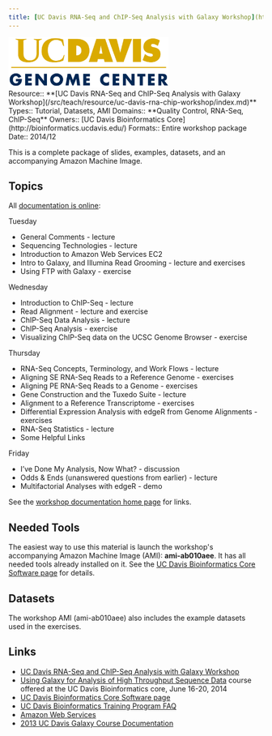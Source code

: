 ```yaml
---
title: [UC Davis RNA-Seq and ChIP-Seq Analysis with Galaxy Workshop](http://training.bioinformatics.ucdavis.edu/docs/2014/12/december-2014-workshop/)
---
```

<div class='center'>
<a href='http://bioinformatics.ucdavis.edu/'><img src="/src/images/logos/UCDavisGenomeCenter.png" alt="UC Davis Bioinformatics Core" height="100" /></a>
</div>





<div class='deploymentbox'>
 Resource:: **[UC Davis RNA-Seq and ChIP-Seq Analysis with Galaxy Workshop](/src/teach/resource/uc-davis-rna-chip-workshop/index.md)**
 Types:: Tutorial, Datasets, AMI
 Domains:: **Quality Control, RNA-Seq, ChIP-Seq** 
 Owners:: [UC Davis Bioinformatics Core](http://bioinformatics.ucdavis.edu/)
 Formats:: Entire workshop package
 Date:: 2014/12
</div>

This is a complete package of slides, examples, datasets, and an accompanying Amazon Machine Image.

## Topics

All [documentation is online](http://training.bioinformatics.ucdavis.edu/docs/2014/12/december-2014-workshop/):

Tuesday
* General Comments - lecture
* Sequencing Technologies - lecture
* Introduction to Amazon Web Services EC2
* Intro to Galaxy, and Illumina Read Grooming - lecture and exercises
* Using FTP with Galaxy - exercise

Wednesday
* Introduction to ChIP-Seq - lecture
* Read Alignment - lecture and exercise
* ChIP-Seq Data Analysis - lecture
* ChIP-Seq Analysis - exercise
* Visualizing ChIP-Seq data on the UCSC Genome Browser - exercise

Thursday
* RNA-Seq Concepts, Terminology, and Work Flows - lecture
* Aligning SE RNA-Seq Reads to a Reference Genome - exercises
* Aligning PE RNA-Seq Reads to a Genome - exercises
* Gene Construction and the Tuxedo Suite - lecture
* Alignment to a Reference Transcriptome - exercises
* Differential Expression Analysis with edgeR from Genome Alignments - exercises
* RNA-Seq Statistics - lecture
* Some Helpful Links

Friday
* I’ve Done My Analysis, Now What? - discussion
* Odds & Ends (unanswered questions from earlier) - lecture
* Multifactorial Analyses with edgeR - demo

See the [workshop documentation home page](http://training.bioinformatics.ucdavis.edu/docs/2014/12/december-2014-workshop/) for links.


## Needed Tools

The easiest way to use this material is launch the workshop's accompanying Amazon Machine Image (AMI): **ami-ab010aee**.  It has all needed tools already installed on it.  See the [UC Davis Bioinformatics Core Software page](http://bioinformatics.ucdavis.edu/software/) for details.

## Datasets

The workshop AMI (ami-ab010aee) also includes the example datasets used in the exercises. 

## Links

* [UC Davis RNA-Seq and ChIP-Seq Analysis with Galaxy Workshop](http://training.bioinformatics.ucdavis.edu/docs/2014/12/december-2014-workshop/)
* [Using Galaxy for Analysis of High Throughput Sequence Data](http://training.bioinformatics.ucdavis.edu/2014/02/13/using-galaxy-for-analysis-of-high-throughput-sequence-data-june-16-20-2014/) course offered at the UC Davis Bioinformatics core, June 16-20, 2014
* [UC Davis Bioinformatics Core Software page](http://bioinformatics.ucdavis.edu/software/)
* [UC Davis Bioinformatics Training Program FAQ](https://training.bioinformatics.ucdavis.edu/faq/)
* [Amazon Web Services](http://aws.amazon.com/)
* [2013 UC Davis Galaxy Course Documentation](http://training.bioinformatics.ucdavis.edu/docs/2013/09/short-course-2013/)


